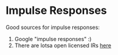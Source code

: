 # Impulse Responses

Good sources for impulse responses:

1. Google "impulse responses" :)
2. There are lotsa open licensed IRs [here](http://www.openairlib.net/auralizationdb)

